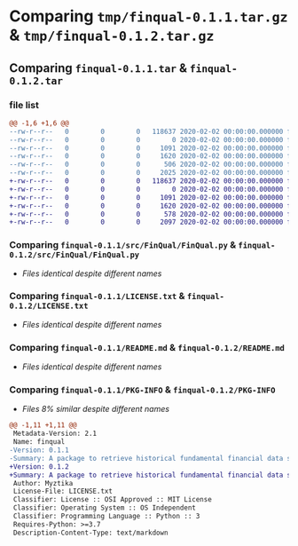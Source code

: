 # Comparing `tmp/finqual-0.1.1.tar.gz` & `tmp/finqual-0.1.2.tar.gz`

## Comparing `finqual-0.1.1.tar` & `finqual-0.1.2.tar`

### file list

```diff
@@ -1,6 +1,6 @@
--rw-r--r--   0        0        0   118637 2020-02-02 00:00:00.000000 finqual-0.1.1/src/FinQual/FinQual.py
--rw-r--r--   0        0        0        0 2020-02-02 00:00:00.000000 finqual-0.1.1/src/FinQual/__init__.py
--rw-r--r--   0        0        0     1091 2020-02-02 00:00:00.000000 finqual-0.1.1/LICENSE.txt
--rw-r--r--   0        0        0     1620 2020-02-02 00:00:00.000000 finqual-0.1.1/README.md
--rw-r--r--   0        0        0      506 2020-02-02 00:00:00.000000 finqual-0.1.1/pyproject.toml
--rw-r--r--   0        0        0     2025 2020-02-02 00:00:00.000000 finqual-0.1.1/PKG-INFO
+-rw-r--r--   0        0        0   118637 2020-02-02 00:00:00.000000 finqual-0.1.2/src/FinQual/FinQual.py
+-rw-r--r--   0        0        0        0 2020-02-02 00:00:00.000000 finqual-0.1.2/src/FinQual/__init__.py
+-rw-r--r--   0        0        0     1091 2020-02-02 00:00:00.000000 finqual-0.1.2/LICENSE.txt
+-rw-r--r--   0        0        0     1620 2020-02-02 00:00:00.000000 finqual-0.1.2/README.md
+-rw-r--r--   0        0        0      578 2020-02-02 00:00:00.000000 finqual-0.1.2/pyproject.toml
+-rw-r--r--   0        0        0     2097 2020-02-02 00:00:00.000000 finqual-0.1.2/PKG-INFO
```

### Comparing `finqual-0.1.1/src/FinQual/FinQual.py` & `finqual-0.1.2/src/FinQual/FinQual.py`

 * *Files identical despite different names*

### Comparing `finqual-0.1.1/LICENSE.txt` & `finqual-0.1.2/LICENSE.txt`

 * *Files identical despite different names*

### Comparing `finqual-0.1.1/README.md` & `finqual-0.1.2/README.md`

 * *Files identical despite different names*

### Comparing `finqual-0.1.1/PKG-INFO` & `finqual-0.1.2/PKG-INFO`

 * *Files 8% similar despite different names*

```diff
@@ -1,11 +1,11 @@
 Metadata-Version: 2.1
 Name: finqual
-Version: 0.1.1
-Summary: A package to retrieve historical fundamental financial data such as income statement, balance sheet and cashflow statement
+Version: 0.1.2
+Summary: A package to retrieve historical fundamental financial data such as income statement, balance sheet and cashflow statement directly from the SEC with no request caps and fast request rate limits
 Author: Myztika
 License-File: LICENSE.txt
 Classifier: License :: OSI Approved :: MIT License
 Classifier: Operating System :: OS Independent
 Classifier: Programming Language :: Python :: 3
 Requires-Python: >=3.7
 Description-Content-Type: text/markdown
```

